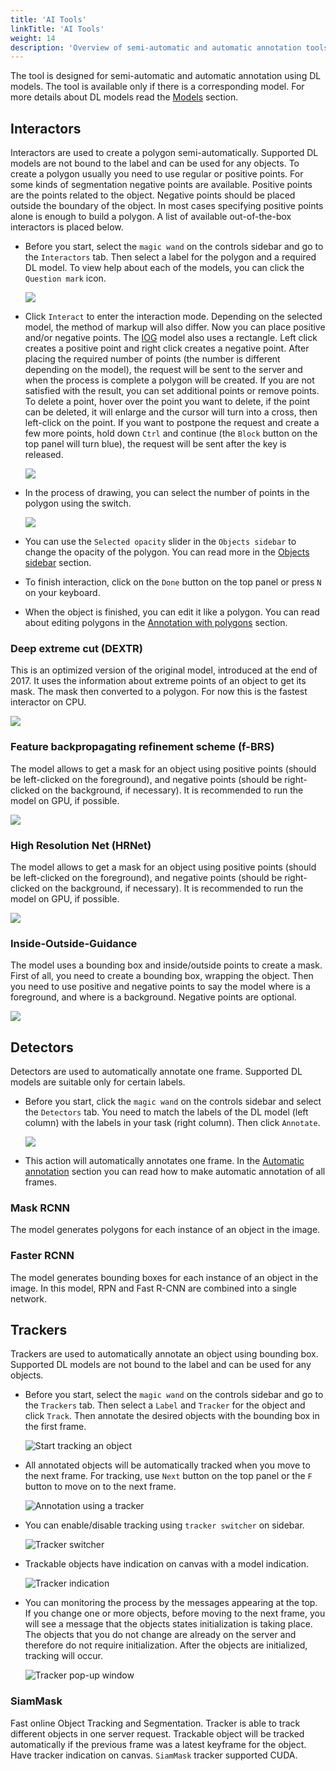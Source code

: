 ```yaml
---
title: 'AI Tools'
linkTitle: 'AI Tools'
weight: 14
description: 'Overview of semi-automatic and automatic annotation tools available in CVAT.'
---
```


The tool is designed for semi-automatic and automatic annotation using DL models.
The tool is available only if there is a corresponding model.
For more details about DL models read the [Models](/docs/manual/advanced/models/) section.

## Interactors

Interactors are used to create a polygon semi-automatically.
Supported DL models are not bound to the label and can be used for any objects.
To create a polygon usually you need to use regular or positive points.
For some kinds of segmentation negative points are available.
Positive points are the points related to the object.
Negative points should be placed outside the boundary of the object.
In most cases specifying positive points alone is enough to build a polygon.
A list of available out-of-the-box interactors is placed below.

- Before you start, select the `magic wand` on the controls sidebar and go to the `Interactors` tab.
  Then select a label for the polygon and a required DL model. To view help about each of the
  models, you can click the `Question mark` icon.

  ![](/images/image114_detrac.jpg)

- Click `Interact` to enter the interaction mode. Depending on the selected model,
  the method of markup will also differ.
  Now you can place positive and/or negative points. The [IOG](#inside-outside-guidance) model also uses a rectangle.
  Left click creates a positive point and right click creates a negative point.
  After placing the required number of points (the number is different depending on the model),
  the request will be sent to the server and when the process is complete a polygon will be created.
  If you are not satisfied with the result, you can set additional points or remove points.
  To delete a point, hover over the point you want to delete, if the point can be deleted,
  it will enlarge and the cursor will turn into a cross, then left-click on the point.
  If you want to postpone the request and create a few more points, hold down `Ctrl` and continue (the `Block`
  button on the top panel will turn blue), the request will be sent after the key is released.

  ![](/images/image188_detrac.jpg)

- In the process of drawing, you can select the number of points in the polygon using the switch.

  ![](/images/image224.jpg)

- You can use the `Selected opacity` slider in the `Objects sidebar` to change the opacity of the polygon.
  You can read more in the [Objects sidebar](/docs/manual/basics/objects-sidebar/#appearance) section.

- To finish interaction, click on the `Done` button on the top panel or press `N` on your keyboard.

- When the object is finished, you can edit it like a polygon.
  You can read about editing polygons in the [Annotation with polygons](/docs/manual/advanced/annotation-with-polygons/) section.

### Deep extreme cut (DEXTR)

This is an optimized version of the original model, introduced at the end of 2017.
It uses the information about extreme points of an object to get its mask. The mask then converted to a polygon.
For now this is the fastest interactor on CPU.

![](/images/dextr_example.gif)

### Feature backpropagating refinement scheme (f-BRS)

The model allows to get a mask for an object using positive points
(should be left-clicked on the foreground), and negative points
(should be right-clicked on the background, if necessary).
It is recommended to run the model on GPU, if possible.

![](/images/fbrs_example.gif)

### High Resolution Net (HRNet)

The model allows to get a mask for an object using positive points
(should be left-clicked on the foreground), and negative points
(should be right-clicked on the background, if necessary).
It is recommended to run the model on GPU, if possible.

![](/images/hrnet_example.gif)

### Inside-Outside-Guidance

The model uses a bounding box and inside/outside points to create a mask.
First of all, you need to create a bounding box, wrapping the object.
Then you need to use positive and negative points to say the model where is a foreground,
and where is a background. Negative points are optional.

![](/images/iog_example.gif)

## Detectors

Detectors are used to automatically annotate one frame. Supported DL models are suitable only for certain labels.

- Before you start, click the `magic wand` on the controls sidebar and select the `Detectors` tab.
  You need to match the labels of the DL model (left column) with the labels in your task (right column).
  Then click `Annotate`.

  ![](/images/image187.jpg)

- This action will automatically annotates one frame.
  In the [Automatic annotation](/docs/manual/advanced/automatic-annotation/) section you can read
  how to make automatic annotation of all frames.

### Mask RCNN

The model generates polygons for each instance of an object in the image.

### Faster RCNN

The model generates bounding boxes for each instance of an object in the image. In this model,
RPN and Fast R-CNN are combined into a single network.

## Trackers

Trackers are used to automatically annotate an object using bounding box.
Supported DL models are not bound to the label and can be used for any objects.

- Before you start, select the `magic wand` on the controls sidebar and go to the `Trackers` tab.
  Then select a `Label` and `Tracker` for the object and click `Track`. Then annotate the desired objects with the
  bounding box in the first frame.

  ![Start tracking an object](/images/trackers_tab.jpg)

- All annotated objects will be automatically tracked when you move to the next frame.
  For tracking, use `Next` button on the top panel or the `F` button to move on to the next frame.

  ![Annotation using a tracker](/images/tracker_siammask_DETRAC.gif)

- You can enable/disable tracking using `tracker switcher` on sidebar.

  ![Tracker switcher](/images/tracker_switcher.jpg)

- Trackable objects have indication on canvas with a model indication.

  ![Tracker indication](/images/tracker_indication.jpg)

- You can monitoring the process by the messages appearing at the top.
  If you change one or more objects, before moving to the next frame, you will see a message that
  the objects states initialization is taking place. The objects that you do not change are already on the server
  and therefore do not require initialization. After the objects are initialized, tracking will occur.

  ![Tracker pop-up window](/images/tracker_pop-up_window.jpg)

### SiamMask

Fast online Object Tracking and Segmentation. Tracker is able to track different objects in one server request.
Trackable object will be tracked automatically if the previous frame was
a latest keyframe for the object. Have tracker indication on canvas. `SiamMask` tracker supported CUDA.
